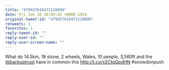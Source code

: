 ```yaml
---
title: "479927610471120896"
date: Fri Jun 20 10:03:53 +0000 2014
original-tweet-id: "479927610471120896"
retweets: 1
favorites: 1
reply-tweet-id: ""
reply-user-id: ""
reply-user-screen-name: ""
---
```

What do 14.5km, 18 stone, 2 wheels, Wales, 10 people, 3,560ft and the <a href="https://twitter.com/backuptrust">@backuptrust</a> have in common this http://t.co/x2CtqQpdHN #snowdonpush
